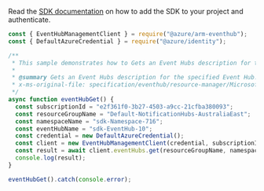 Read the [SDK documentation](https://github.com/Azure/azure-sdk-for-js/blob/%40azure%2Farm-eventhub_5.0.1/sdk/eventhub/arm-eventhub/README.md) on how to add the SDK to your project and authenticate.

```javascript
const { EventHubManagementClient } = require("@azure/arm-eventhub");
const { DefaultAzureCredential } = require("@azure/identity");

/**
 * This sample demonstrates how to Gets an Event Hubs description for the specified Event Hub.
 *
 * @summary Gets an Event Hubs description for the specified Event Hub.
 * x-ms-original-file: specification/eventhub/resource-manager/Microsoft.EventHub/stable/2021-11-01/examples/EventHubs/EHEventHubGet.json
 */
async function eventHubGet() {
  const subscriptionId = "e2f361f0-3b27-4503-a9cc-21cfba380093";
  const resourceGroupName = "Default-NotificationHubs-AustraliaEast";
  const namespaceName = "sdk-Namespace-716";
  const eventHubName = "sdk-EventHub-10";
  const credential = new DefaultAzureCredential();
  const client = new EventHubManagementClient(credential, subscriptionId);
  const result = await client.eventHubs.get(resourceGroupName, namespaceName, eventHubName);
  console.log(result);
}

eventHubGet().catch(console.error);
```

